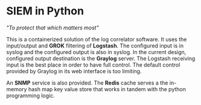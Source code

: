 SIEM in Python
==============

*"To protect that which matters most"*

This is a containerized solution of the log correlator software. It uses the input/output 
and **GROK** filtering of **Logstash**. The configured input is in syslog and the configured
output is also in syslog. In the current design, configured output destination is the **Graylog** server. The
Logstash receiving input is the best place in order to have full control. The default control
provided by Graylog in its web interface is too limiting. 

An **SNMP** service is also provided. The **Redis** cache serves a the in-memory hash map key value 
store that works in tandem with the python programming logic.
